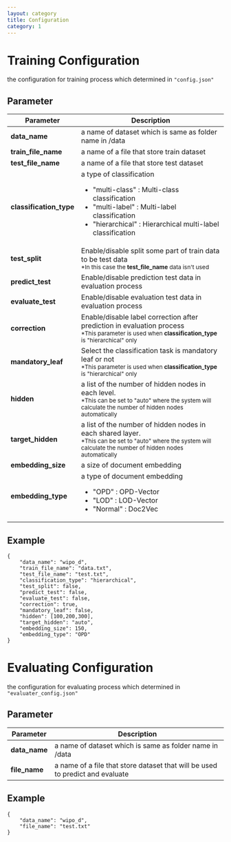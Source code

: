 ```yaml
---
layout: category
title: Configuration
category: 1
---
```


# Training Configuration
the configuration for training process which determined in `"config.json"`
## Parameter
| Parameter | Description |
| ------- | ------- |
| **data_name** | a name of dataset which is same as folder name in /data |
| **train_file_name** | a name of a file that store train dataset |
| **test_file_name** | a name of a file that store test dataset |
| **classification_type** | a type of classification <ul><li>"multi-class" : Multi-class classification</li><li>"multi-label" : Multi-label classification</li><li>"hierarchical" : Hierarchical multi-label classification</li></ul> |
| **test_split** | Enable/disable split some part of train data to be test data <br><sub>\*In this case the **test_file_name** data isn't used</sub> |
| **predict_test** | Enable/disable prediction test data in evaluation process |
| **evaluate_test** | Enable/disable evaluation test data in evaluation process |
| **correction** | Enable/disable label correction after prediction in evaluation process <br><sub>\*This parameter is used when **classification_type** is "hierarchical" only</sub> |
| **mandatory_leaf** | Select the classification task is mandatory leaf or not <br><sub>\*This parameter is used when **classification_type** is "hierarchical" only</sub> |
| **hidden** | a list of the number of hidden nodes in each level. <br><sub>\*This can be set to "auto" where the system will calculate the number of hidden nodes automatically</sub> |
| **target_hidden** | a list of the number of hidden nodes in each shared layer. <br><sub>\*This can be set to "auto" where the system will calculate the number of hidden nodes automatically</sub> |
| **embedding_size**| a size of document embedding |
| **embedding_type**| a type of document embedding <ul><li>"OPD" : OPD-Vector</li><li>"LOD" : LOD-Vector</li><li>"Normal" : Doc2Vec</li></ul> |

## Example
~~~~
{
    "data_name": "wipo_d",
    "train_file_name": "data.txt",
    "test_file_name": "test.txt",
    "classification_type": "hierarchical",
    "test_split": false,
    "predict_test": false,
    "evaluate_test": false,
    "correction": true,
    "mandatory_leaf": false,
    "hidden": [100,200,300],
    "target_hidden": "auto",
    "embedding_size": 150,
    "embedding_type": "OPD"
}
~~~~

# Evaluating Configuration
the configuration for evaluating process which determined in `"evaluater_config.json"`
## Parameter
| Parameter | Description |
| --- | --- |
| **data_name** | a name of dataset which is same as folder name in /data |
| **file_name** | a name of a file that store dataset that will be used to predict and evaluate |

## Example
~~~~
{
    "data_name": "wipo_d",
    "file_name": "test.txt"
}
~~~~